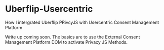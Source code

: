 # Uberflip-Usercentric
How I intergrated Uberflip PRivcyJS with Usercentric Consent Management Platform


Write up coming soon. The basics are to use the External Consent Management Platform DOM to activate Privacy JS Methods.
